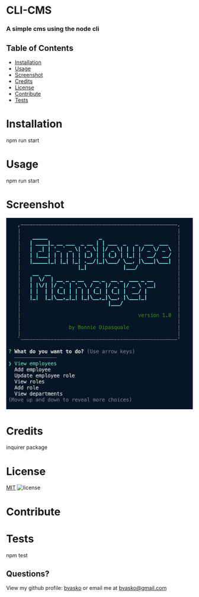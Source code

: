 
# CLI-CMS

### A simple cms using the node cli

## Table of Contents
  - [Installation](#installation)
  - [Usage](#usage)
  - [Screenshot](#screenshot)
  - [Credits](#credits)
  - [License](#license)
  - [Contribute](#contribute)
  - [Tests](#tests)
    

# Installation
npm run start

# Usage
npm run start

# Screenshot
![Screenshot](screenshot.png)

# Credits
inquirer package

# License
[MIT](https://choosealicense.com/licenses/mit/)  ![license](https://img.shields.io/badge/license-MIT-blue)

# Contribute


# Tests
npm test


## Questions?
View my github profile: [bvasko](https://github.com/bvasko)
or email me at [bvasko@gmail.com](bvasko@gmail.com)
    
